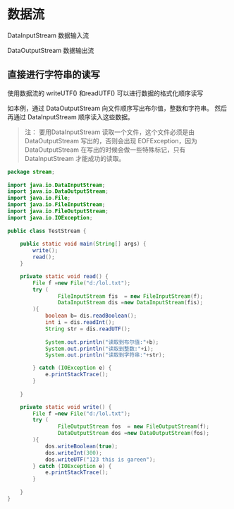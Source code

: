 # 数据流

DataInputStream 数据输入流

DataOutputStream 数据输出流

## 直接进行字符串的读写

使用数据流的 writeUTF() 和readUTF() 可以进行数据的格式化顺序读写

如本例，通过 DataOutputStream 向文件顺序写出布尔值，整数和字符串。 然后再通过 DataInputStream 顺序读入这些数据。

>注： 要用DataInputStream 读取一个文件，这个文件必须是由 DataOutputStream 写出的，否则会出现 EOFException，因为 DataOutputStream 在写出的时候会做一些特殊标记，只有 DataInputStream 才能成功的读取。

```java
package stream;
     
import java.io.DataInputStream;
import java.io.DataOutputStream;
import java.io.File;
import java.io.FileInputStream;
import java.io.FileOutputStream;
import java.io.IOException;
     
public class TestStream {
     
    public static void main(String[] args) {
    	write();
    	read();
    }

	private static void read() {
        File f =new File("d:/lol.txt");
		try (
                FileInputStream fis  = new FileInputStream(f);
                DataInputStream dis =new DataInputStream(fis);
        ){
            boolean b= dis.readBoolean();
            int i = dis.readInt();
            String str = dis.readUTF();
            
            System.out.println("读取到布尔值:"+b);
            System.out.println("读取到整数:"+i);
            System.out.println("读取到字符串:"+str);

        } catch (IOException e) {
            e.printStackTrace();
        }
		
	}

	private static void write() {
        File f =new File("d:/lol.txt");
		try (
                FileOutputStream fos  = new FileOutputStream(f);
                DataOutputStream dos =new DataOutputStream(fos);
        ){
            dos.writeBoolean(true);
            dos.writeInt(300);
            dos.writeUTF("123 this is gareen");
        } catch (IOException e) {
            e.printStackTrace();
        }
		
	}
}

```